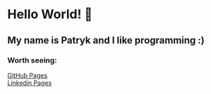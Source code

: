 # Hello World! 👋
## My name is Patryk and I like programming :)

### Worth seeing:
[GitHub Pages](https://pages.github.com/) <br>
[Linkedin Pages](https://www.linkedin.com/in/patryk-s%C5%82owi%C5%84ski-2a8840269/)

<!--
**Slowinskip/Slowinskip** is a ✨ _special_ ✨ repository because its `README.md` (this file) appears on your GitHub profile.

Here are some ideas to get you started:

- 🔭 I’m currently working on ...
- 🌱 I’m currently learning ...
- 👯 I’m looking to collaborate on ...
- 🤔 I’m looking for help with ...
- 💬 Ask me about ...
- 📫 How to reach me: ...
- 😄 Pronouns: ...
- ⚡ Fun fact: ...
-->
